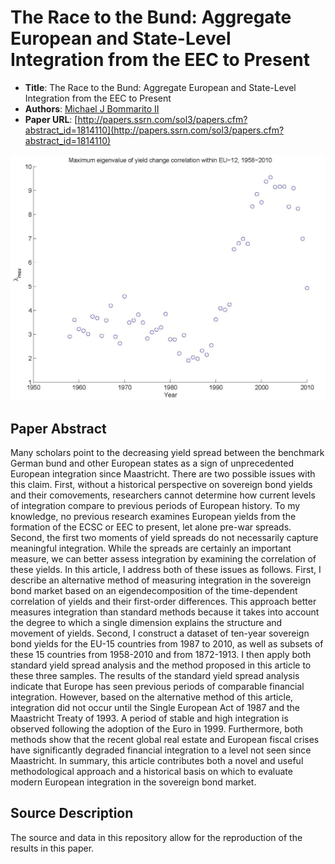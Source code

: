The Race to the Bund: Aggregate European and State-Level Integration from the EEC to Present
==================
  *  __Title__: The Race to the Bund: Aggregate European and State-Level Integration from the EEC to Present
  *  __Authors__: [Michael J Bommarito II](http://linkedin.com/in/bommarito/)
  *  __Paper URL__: [http://papers.ssrn.com/sol3/papers.cfm?abstract_id=1814110](http://papers.ssrn.com/sol3/papers.cfm?abstract_id=1814110)

![Maximum eigenvalue of yield derivative correlation, EU-12, 1956-2010](https://raw.githubusercontent.com/mjbommar/race-to-the-bund/master/paper/fig_diff_maxeig_eu12.jpg)

## Paper Abstract
Many scholars point to the decreasing yield spread between the benchmark German bund and other European states as a sign of unprecedented European integration since Maastricht. There are two possible issues with this claim. First, without a historical perspective on sovereign bond yields and their comovements, researchers cannot determine how current levels of integration compare to previous periods of European history. To my knowledge, no previous research examines European yields from the formation of the ECSC or EEC to present, let alone pre-war spreads. Second, the first two moments of yield spreads do not necessarily capture meaningful integration. While the spreads are certainly an important measure, we can better assess integration by examining the correlation of these yields. In this article, I address both of these issues as follows. First, I describe an alternative method of measuring integration in the sovereign bond market based on an eigendecomposition of the time-dependent correlation of yields and their first-order differences. This approach better measures integration than standard methods because it takes into account the degree to which a single dimension explains the structure and movement of yields. Second, I construct a dataset of ten-year sovereign bond yields for the EU-15 countries from 1987 to 2010, as well as subsets of these 15 countries from 1958-2010 and from 1872-1913. I then apply both standard yield spread analysis and the method proposed in this article to these three samples. The results of the standard yield spread analysis indicate that Europe has seen previous periods of comparable financial integration. However, based on the alternative method of this article, integration did not occur until the Single European Act of 1987 and the Maastricht Treaty of 1993. A period of stable and high integration is observed following the adoption of the Euro in 1999. Furthermore, both methods show that the recent global real estate and European fiscal crises have significantly degraded financial integration to a level not seen since Maastricht. In summary, this article contributes both a novel and useful methodological approach and a historical basis on which to evaluate modern European integration in the sovereign bond market.


## Source Description
The source and data in this repository allow for the reproduction of the results in this paper.  
